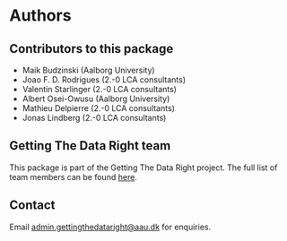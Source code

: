 # Authors

## Contributors to this package
* Maik Budzinski (Aalborg University)
* Joao F. D. Rodrigues (2.-0 LCA consultants)
* Valentin Starlinger (2.-0 LCA consultants)
* Albert Osei-Owusu (Aalborg University)
* Mathieu Delpierre (2.-0 LCA consultants)
* Jonas Lindberg (2.-0 LCA consultants)

## Getting The Data Right team
This package is part of the Getting The Data Right project. The full list of team members can be found [here](https://bonsamurais.gitlab.io/bonsai/documentation/miscellaneous/authors.html).

## Contact
Email [admin.gettingthedataright@aau.dk](mailto:admin.gettingthedataright@aau.dk) for enquiries.
